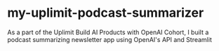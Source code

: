 # my-uplimit-podcast-summarizer
As a part of the Uplimit Build AI Products with OpenAI Cohort, I built a podcast summarizing newsletter app using OpenAI's API and Streamlit
